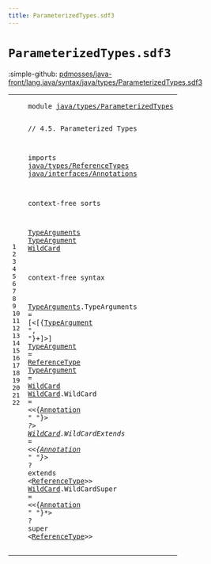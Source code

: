 ```yaml
---
title: ParameterizedTypes.sdf3
---
```


# `ParameterizedTypes.sdf3`

:simple-github: [pdmosses/java-front/lang.java/syntax/java/types/ParameterizedTypes.sdf3]

[pdmosses/java-front/lang.java/syntax/java/types/ParameterizedTypes.sdf3]: https://github.com/pdmosses/java-front/blob/master/lang.java/syntax/java/types/ParameterizedTypes.sdf3 "The source file on GitHub"

<div class="sdf3"><table class="highlighttable"><tbody><tr><td class="linenos"><div class="linenodiv"><pre><span></span>1
2
3
4
5
6
7
8
9
10
11
12
13
14
15
16
17
18
19
20
21
22
</pre></div></td>
<td class="code"><pre><code><span class="keyword">module</span> <a href="../ReferenceTypes.sdf3#java/types/ParameterizedTypes_135_164" id="java/types/ParameterizedTypes_7_36" title="Referenced at ../ReferenceTypes.sdf3 line 8">java/types/ParameterizedTypes</a>

<span class="layout">// 4.5. Parameterized Types</span>

<span class="keyword">imports</span>
  <a href="../ReferenceTypes.sdf3#java/types/ReferenceTypes_7_32" id="java/types/ReferenceTypes_77_102" title="Defined at ../ReferenceTypes.sdf3 line 1">java/types/ReferenceTypes</a>
  <a href="../../interfaces/Annotations.sdf3#java/interfaces/Annotations_7_34" id="java/interfaces/Annotations_105_132" title="Defined at ../../interfaces/Annotations.sdf3 line 1">java/interfaces/Annotations</a> 

<span class="keyword">context-free sorts</span>

  <a href="../../classes/ConstructorDeclarations.sdf3#TypeArguments_1014_1027" id="TypeArguments_157_170" title="Referenced at ../../classes/ConstructorDeclarations.sdf3 line 37; ../../classes/FieldDeclarations.sdf3 line 60; ../../expressions/ClassInstanceCreation.sdf3 line 33; ../../expressions/MethodInvocation.sdf3 line 18; ../../expressions/MethodReference.sdf3 line 19; ../ReferenceTypes.sdf3 line 27">TypeArguments</a>
  <a href="#TypeArgument_255_267" id="TypeArgument_173_185" title="Referenced at line 17">TypeArgument</a>
  <a href="#WildCard_326_334" id="WildCard_188_196" title="Referenced at line 19">WildCard</a>

<span class="keyword">context-free syntax</span>

  <a href="../../classes/ConstructorDeclarations.sdf3#TypeArguments_1014_1027" id="TypeArguments_221_234" title="Referenced at ../../classes/ConstructorDeclarations.sdf3 line 37; ../../classes/FieldDeclarations.sdf3 line 60; ../../expressions/ClassInstanceCreation.sdf3 line 33; ../../expressions/MethodInvocation.sdf3 line 18; ../../expressions/MethodReference.sdf3 line 19; ../ReferenceTypes.sdf3 line 27">TypeArguments</a>.<span class="cons_Constructor"><span id="TypeArguments_235_248" title="Not referenced locally, nor via imports">TypeArguments</span></span> = [<span class="cons_String">&lt;</span>[{<a href="#TypeArgument_173_185" id="TypeArgument_255_267" title="Defined at line 12, 18, 19">TypeArgument</a> <span class="cons_Lit">", "</span>}+]<span class="cons_String">&gt;</span>]
  <a href="#TypeArgument_255_267" id="TypeArgument_280_292" title="Referenced at line 17">TypeArgument</a> = <a href="../ReferenceTypes.sdf3#ReferenceType_218_231" id="ReferenceType_295_308" title="Defined at ../ReferenceTypes.sdf3 line 13, 23, 24">ReferenceType</a>
  <a href="#TypeArgument_255_267" id="TypeArgument_311_323" title="Referenced at line 17">TypeArgument</a> = <a href="#WildCard_188_196" id="WildCard_326_334" title="Defined at line 13, 20, 21, 22">WildCard</a>
  <a href="#WildCard_326_334" id="WildCard_337_345" title="Referenced at line 19">WildCard</a>.<span class="cons_Constructor"><span id="WildCard_346_354" title="Not referenced locally, nor via imports">WildCard</span></span> = &lt;&lt;{<a href="../../interfaces/Annotations.sdf3#Annotation_158_168" id="Annotation_360_370" title="Defined at ../../interfaces/Annotations.sdf3 line 12, 19, 20, 21">Annotation</a> <span class="cons_Lit">" "</span>}*&gt; <span class="cons_String">?</span>&gt;
  <a href="#WildCard_326_334" id="WildCard_383_391" title="Referenced at line 19">WildCard</a>.<span class="cons_Constructor"><span id="WildCardExtends_392_407" title="Not referenced locally, nor via imports">WildCardExtends</span></span> = &lt;&lt;{<a href="../../interfaces/Annotations.sdf3#Annotation_158_168" id="Annotation_413_423" title="Defined at ../../interfaces/Annotations.sdf3 line 12, 19, 20, 21">Annotation</a> <span class="cons_Lit">" "</span>}*&gt; <span class="cons_String">?</span> <span class="cons_String">extends</span> &lt;<a href="../ReferenceTypes.sdf3#ReferenceType_218_231" id="ReferenceType_442_455" title="Defined at ../ReferenceTypes.sdf3 line 13, 23, 24">ReferenceType</a>&gt;&gt;
  <a href="#WildCard_326_334" id="WildCard_460_468" title="Referenced at line 19">WildCard</a>.<span class="cons_Constructor"><span id="WildCardSuper_469_482" title="Not referenced locally, nor via imports">WildCardSuper</span></span> = &lt;&lt;{<a href="../../interfaces/Annotations.sdf3#Annotation_158_168" id="Annotation_488_498" title="Defined at ../../interfaces/Annotations.sdf3 line 12, 19, 20, 21">Annotation</a> <span class="cons_Lit">" "</span>}*&gt; <span class="cons_String">?</span> <span class="cons_String">super</span> &lt;<a href="../ReferenceTypes.sdf3#ReferenceType_218_231" id="ReferenceType_515_528" title="Defined at ../ReferenceTypes.sdf3 line 13, 23, 24">ReferenceType</a>&gt;&gt;
</code></pre></td></tr></tbody></table></div>